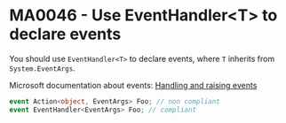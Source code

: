 # MA0046 - Use EventHandler\<T\> to declare events

You should use `EventHandler<T>` to declare events, where `T` inherits from `System.EventArgs`.

Microsoft documentation about events: [Handling and raising events](https://docs.microsoft.com/en-us/dotnet/standard/events/)

````csharp
event Action<object, EventArgs> Foo; // non compliant
event EventHandler<EventArgs> Foo; // compliant
````
